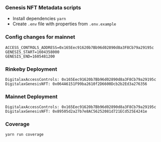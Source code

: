 ### Genesis NFT Metadata scripts

* Install dependencies `yarn`
* Create `.env` file with properties from `.env.example` 

### Config changes for mainnet

```
ACCESS_CONTROLS_ADDRESS=0x165Eec91620b7Bb96d02890d8a3F8Cb79a29195c
GENESIS_START=1604358000
GENESIS_END=1605481200
```

### Rinkeby Deployment
```
DigitalaxAccessControls: 0x165Eec91620b7Bb96d02890d8a3F8Cb79a29195c
DigitalaxGenesisNFT: 0x064A6151F99ba2610f2D6600Dcb2b2Ed3a276356
```

### Mainnet Deployment
```
DigitalaxAccessControls: 0x165Eec91620b7Bb96d02890d8a3F8Cb79a29195c
DigitalaxGenesisNFT: 0x89505d2a27b7e8AC56252081d721ECd525E4241e
```

### Coverage

```
yarn run coverage
```
